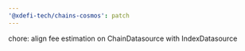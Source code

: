 ```yaml
---
'@xdefi-tech/chains-cosmos': patch
---
```


chore: align fee estimation on ChainDatasource with IndexDatasource
